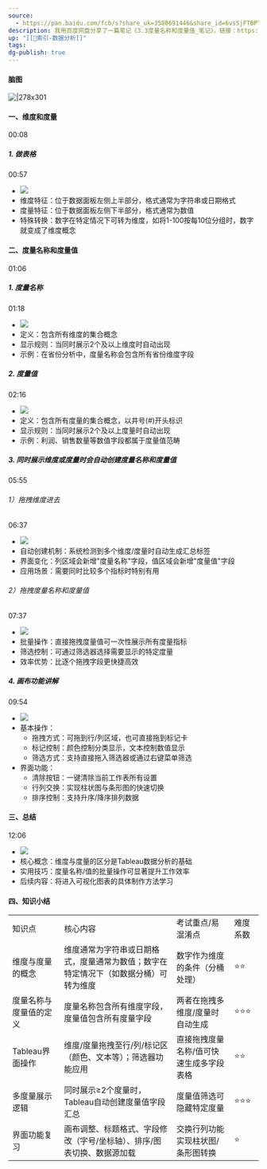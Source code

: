 ```yaml
---
source:
  - https://pan.baidu.com/fcb/s?share_uk=3580691446&share_id=6vsSjFTBPTOcG3xMHcYFk2eeuAAywKywJMUcEI01NLv
description: 我用百度网盘分享了一篇笔记《3.3度量名称和度量值_笔记》，链接：https://pan.baidu.com/fcb/s?share_uk=3580691446&share_id=6vsSjFTBPTOcG3xMHcYFk2eeuAAywKywJMUcEI01NLv百度网盘AI笔记，思维导图直出，字幕快速提取，视频笔记一键生成，快来试用吧~
up: "[[🔖索引-数据分析]]"
tags: 
dg-publish: true
---
```

#### 脑图
![|278x301](https://imgs-1302581161.cos.ap-guangzhou.myqcloud.com/ob/20250617053631957.webp)


#### 一、维度和度量
00:08
##### 1. 做表格
00:57
- ![](https://xact01.baidupcs.com/file/p-55b5091491a189449c7b14cb81b85e0e-40-2025042100-1?bkt=en-3de6f374fcad9f514a94920d227b7f50&fid=282335-250528-&time=1750109652&sign=FDTAXUVGEQlBHSKfWqij-GBWOGYTBgG0KqHy7wNbwoLTVMyJyK6xE-h8isCucEM5ww%2BPJ30t%2Bg5fn0DYI%3D&to=125&size=10&sta_dx=10&sta_cs=0&sta_ft=&sta_ct=7&sta_mt=7&fm2=MH%2CXian%2CAnywhere%2C%2C%E5%B9%BF%E4%B8%9C%2Cct&ctime=0&mtime=0&dt3=0&resv0=-1&resv1=0&resv2=rlim&resv3=5&resv4=10&vuk=0&iv=2&vl=0&htype=&randtype=&newver=1&newfm=1&secfm=1&flow_ver=3&pkey=en-63dc3327f5d594c9b6b28a7fec7c42826bff467bae95c5e1d8bcbcba3ca5876e64f88f5cca25920328cbc240ea8842c7ac9d88f2554a8c4f305a5e1275657320&expires=8h&r=719359228&vbdid=-&fin=p-55b5091491a189449c7b14cb81b85e0e-40-2025042100-1&fn=p-55b5091491a189449c7b14cb81b85e0e-40-2025042100-1&rtype=1&dp-logid=419819717813512288&dp-callid=0.1&hps=1&tsl=0&csl=0&fsl=-1&csign=dmayhhcqdS1jXSxjkf6DN1P7N8o%3D&so=0&ut=1&uter=-1&serv=-1&uc=872353635&ti=c77a2290e27174be3d66e1a7460e33c39395bfdad9c9410e305a5e1275657320&hflag=30&from_type=&adg=n&reqlabel=250528_n_8028d1ac63445e135c23c1f1d727f4fa_0_c500f6e7a284206ac4254b8a3adf7bbe&chkv=5&bid=250528&by=themis)
- 维度特征：位于数据面板左侧上半部分，格式通常为字符串或日期格式
- 度量特征：位于数据面板左侧下半部分，格式通常为数值
- 特殊转换：数字在特定情况下可转为维度，如将1-100按每10位分组时，数字就变成了维度概念
#### 二、度量名称和度量值
01:06
##### 1. 度量名称
01:18
- ![](https://bdct01.baidupcs.com/file/p-55b5091491a189449c7b14cb81b85e0e-40-2025042100-2?bkt=en-3de6f374fcad9f514a94920d227b7f50&fid=282335-250528-&time=1750109652&sign=FDTAXUVGEQlBHSKfWqij-GBWOGYTBgG0KqHy7wNbwoLTVMyJyK6xE-hwBzqkVDv5tMYVW7tPf%2FlWZvY54%3D&to=139&size=10&sta_dx=10&sta_cs=0&sta_ft=&sta_ct=7&sta_mt=7&fm2=MH%2CBaoding%2CAnywhere%2C%2C%E5%B9%BF%E4%B8%9C%2Cct&ctime=0&mtime=0&dt3=0&resv0=-1&resv1=0&resv2=rlim&resv3=5&resv4=10&vuk=0&iv=2&vl=0&htype=&randtype=&newver=1&newfm=1&secfm=1&flow_ver=3&pkey=en-6d1c493a12574ab43df6321d77fd3a468e6bc333be24a2e756b56121ec76e965d5c7d4fd00890a54a909bd75811aac64d5f9bb3f8442ad75305a5e1275657320&expires=8h&r=139156282&vbdid=-&fin=p-55b5091491a189449c7b14cb81b85e0e-40-2025042100-2&fn=p-55b5091491a189449c7b14cb81b85e0e-40-2025042100-2&rtype=1&dp-logid=419819717813512288&dp-callid=0.1&hps=1&tsl=0&csl=0&fsl=-1&csign=dmayhhcqdS1jXSxjkf6DN1P7N8o%3D&so=0&ut=1&uter=-1&serv=-1&uc=872353635&ti=e83ff6a1394898307b01f8311a6d01925c5c570f1922d452&hflag=30&from_type=&adg=n&reqlabel=250528_n_8028d1ac63445e135c23c1f1d727f4fa_0_c500f6e7a284206ac4254b8a3adf7bbe&chkv=5&bid=250528&by=themis)
- 定义：包含所有维度的集合概念
- 显示规则：当同时展示2个及以上维度时自动出现
- 示例：在省份分析中，度量名称会包含所有省份维度字段
##### 2. 度量值
02:16
- ![](https://xact01.baidupcs.com/file/p-55b5091491a189449c7b14cb81b85e0e-40-2025042100-3?bkt=en-3de6f374fcad9f514a94920d227b7f50&fid=282335-250528-&time=1750109652&sign=FDTAXUVGEQlBHSKfWqij-GBWOGYTBgG0KqHy7wNbwoLTVMyJyK6xE-brc4Btx8rmK%2Bsg9QnBgXMBro2uM%3D&to=125&size=10&sta_dx=10&sta_cs=0&sta_ft=&sta_ct=7&sta_mt=7&fm2=MH%2CXian%2CAnywhere%2C%2C%E5%B9%BF%E4%B8%9C%2Cct&ctime=0&mtime=0&dt3=0&resv0=-1&resv1=0&resv2=rlim&resv3=5&resv4=10&vuk=0&iv=2&vl=0&htype=&randtype=&newver=1&newfm=1&secfm=1&flow_ver=3&pkey=en-81e38493ae08f743c1ae9f02320fba2bfea7c30c348a408f0efe0338f580c2868cb1720e89a84acb4fe99c321db3a16a7ccd6a32e0120730305a5e1275657320&expires=8h&r=605190284&vbdid=-&fin=p-55b5091491a189449c7b14cb81b85e0e-40-2025042100-3&fn=p-55b5091491a189449c7b14cb81b85e0e-40-2025042100-3&rtype=1&dp-logid=419819717813512288&dp-callid=0.1&hps=1&tsl=0&csl=0&fsl=-1&csign=dmayhhcqdS1jXSxjkf6DN1P7N8o%3D&so=0&ut=1&uter=-1&serv=-1&uc=872353635&ti=5eee304bbb22b9c27a377af76334b8829395bfdad9c9410e305a5e1275657320&hflag=30&from_type=&adg=n&reqlabel=250528_n_8028d1ac63445e135c23c1f1d727f4fa_0_c500f6e7a284206ac4254b8a3adf7bbe&chkv=5&bid=250528&by=themis)
- 定义：包含所有度量的集合概念，以井号(#)开头标识
- 显示规则：当同时展示2个及以上度量时自动出现
- 示例：利润、销售数量等数值字段都属于度量值范畴
##### 3. 同时展示维度或度量时会自动创建度量名称和度量值
05:55
###### 1）拖拽维度进去
06:37
- ![](https://bdct01.baidupcs.com/file/p-55b5091491a189449c7b14cb81b85e0e-40-2025042100-4?bkt=en-3de6f374fcad9f514a94920d227b7f50&fid=282335-250528-&time=1750109652&sign=FDTAXUVGEQlBHSKfWqij-GBWOGYTBgG0KqHy7wNbwoLTVMyJyK6xE-7fRVx69w0J%2BNuFnbhakZYmKArX8%3D&to=139&size=10&sta_dx=10&sta_cs=0&sta_ft=&sta_ct=7&sta_mt=7&fm2=MH%2CBaoding%2CAnywhere%2C%2C%E5%B9%BF%E4%B8%9C%2Cct&ctime=0&mtime=0&dt3=0&resv0=-1&resv1=0&resv2=rlim&resv3=5&resv4=10&vuk=0&iv=2&vl=0&htype=&randtype=&newver=1&newfm=1&secfm=1&flow_ver=3&pkey=en-63cb7452a476698c4650db9654498b9b7f129efa498039860545e36cf859ca839eb59a9ebc58c91cf84db08f7d80835605fa21b6a3d12ca5305a5e1275657320&expires=8h&r=775413972&vbdid=-&fin=p-55b5091491a189449c7b14cb81b85e0e-40-2025042100-4&fn=p-55b5091491a189449c7b14cb81b85e0e-40-2025042100-4&rtype=1&dp-logid=419819717813512288&dp-callid=0.1&hps=1&tsl=0&csl=0&fsl=-1&csign=dmayhhcqdS1jXSxjkf6DN1P7N8o%3D&so=0&ut=1&uter=-1&serv=-1&uc=872353635&ti=7717645f262844cad63a337261ba09ef5c5c570f1922d452&hflag=30&from_type=&adg=n&reqlabel=250528_n_8028d1ac63445e135c23c1f1d727f4fa_0_c500f6e7a284206ac4254b8a3adf7bbe&chkv=5&bid=250528&by=themis)
- 自动创建机制：系统检测到多个维度/度量时自动生成汇总标签
- 界面变化：列区域会新增"度量名称"字段，值区域会新增"度量值"字段
- 应用场景：需要同时比较多个指标时特别有用
###### 2）拖拽度量名称和度量值
07:37
- ![](https://bdct01.baidupcs.com/file/p-55b5091491a189449c7b14cb81b85e0e-40-2025042100-5?bkt=en-3de6f374fcad9f514a94920d227b7f50&fid=282335-250528-&time=1750109652&sign=FDTAXUVGEQlBHSKfWqij-GBWOGYTBgG0KqHy7wNbwoLTVMyJyK6xE-%2BkfUjdwVwucNn9mJg4L0sC0z5ug%3D&to=139&size=10&sta_dx=10&sta_cs=0&sta_ft=&sta_ct=7&sta_mt=7&fm2=MH%2CBaoding%2CAnywhere%2C%2C%E5%B9%BF%E4%B8%9C%2Cct&ctime=0&mtime=0&dt3=0&resv0=-1&resv1=0&resv2=rlim&resv3=5&resv4=10&vuk=0&iv=2&vl=0&htype=&randtype=&newver=1&newfm=1&secfm=1&flow_ver=3&pkey=en-245b2aa77cd0dd8c46ec2dd4c4460c68c7ff6e815fd3ce17bb061522d8fda9a4bb9381d517bba481e683a304de4689e650a797dfe4fdd600305a5e1275657320&expires=8h&r=891968072&vbdid=-&fin=p-55b5091491a189449c7b14cb81b85e0e-40-2025042100-5&fn=p-55b5091491a189449c7b14cb81b85e0e-40-2025042100-5&rtype=1&dp-logid=419819717813512288&dp-callid=0.1&hps=1&tsl=0&csl=0&fsl=-1&csign=dmayhhcqdS1jXSxjkf6DN1P7N8o%3D&so=0&ut=1&uter=-1&serv=-1&uc=872353635&ti=5eee304bbb22b9c2b6e12d2bd14114ddb4f0daea2c56793b60f1fd2882e1895f&hflag=30&from_type=&adg=n&reqlabel=250528_n_8028d1ac63445e135c23c1f1d727f4fa_0_c500f6e7a284206ac4254b8a3adf7bbe&chkv=5&bid=250528&by=themis)
- 批量操作：直接拖拽度量值可一次性展示所有度量指标
- 筛选控制：可通过筛选器选择需要显示的特定度量
- 效率优势：比逐个拖拽字段更快捷高效
##### 4. 画布功能讲解
09:54
- ![](https://bdct01.baidupcs.com/file/p-55b5091491a189449c7b14cb81b85e0e-40-2025042100-6?bkt=en-3de6f374fcad9f514a94920d227b7f50&fid=282335-250528-&time=1750109652&sign=FDTAXUVGEQlBHSKfWqij-GBWOGYTBgG0KqHy7wNbwoLTVMyJyK6xE-CnKyc25weo0JPTO3V%2FIIf%2F8CYAI%3D&to=139&size=10&sta_dx=10&sta_cs=0&sta_ft=&sta_ct=7&sta_mt=7&fm2=MH%2CBaoding%2CAnywhere%2C%2C%E5%B9%BF%E4%B8%9C%2Cct&ctime=0&mtime=0&dt3=0&resv0=-1&resv1=0&resv2=rlim&resv3=5&resv4=10&vuk=0&iv=2&vl=0&htype=&randtype=&newver=1&newfm=1&secfm=1&flow_ver=3&pkey=en-7c02c1da7c76379b8a205c481832c3bb11052d5353d38a634309788981cc12738da37f379643f1166fb7c8fdb44de5df01d91377ddd8d99d305a5e1275657320&expires=8h&r=585278695&vbdid=-&fin=p-55b5091491a189449c7b14cb81b85e0e-40-2025042100-6&fn=p-55b5091491a189449c7b14cb81b85e0e-40-2025042100-6&rtype=1&dp-logid=419819717813512288&dp-callid=0.1&hps=1&tsl=0&csl=0&fsl=-1&csign=dmayhhcqdS1jXSxjkf6DN1P7N8o%3D&so=0&ut=1&uter=-1&serv=-1&uc=872353635&ti=7717645f262844ca5d56a4409b209f555c5c570f1922d452&hflag=30&from_type=&adg=n&reqlabel=250528_n_8028d1ac63445e135c23c1f1d727f4fa_0_c500f6e7a284206ac4254b8a3adf7bbe&chkv=5&bid=250528&by=themis)
- 基本操作：
    - 拖拽方式：可拖到行/列区域，也可直接拖到标记卡
    - 标记控制：颜色控制分类显示，文本控制数值显示
    - 筛选方式：支持直接拖入筛选器或通过右键菜单筛选
- 界面功能：
    - 清除按钮：一键清除当前工作表所有设置
    - 行列交换：实现柱状图与条形图的快速切换
    - 排序控制：支持升序/降序排列数据
#### 三、总结
12:06
- ![](https://xact01.baidupcs.com/file/p-55b5091491a189449c7b14cb81b85e0e-40-2025042100-7?bkt=en-3de6f374fcad9f514a94920d227b7f50&fid=282335-250528-&time=1750109652&sign=FDTAXUVGEQlBHSKfWqij-GBWOGYTBgG0KqHy7wNbwoLTVMyJyK6xE-BZdVic9Rn9oVhDKryBRVJ7c25BM%3D&to=125&size=10&sta_dx=10&sta_cs=0&sta_ft=&sta_ct=7&sta_mt=7&fm2=MH%2CXian%2CAnywhere%2C%2C%E5%B9%BF%E4%B8%9C%2Cct&ctime=0&mtime=0&dt3=0&resv0=-1&resv1=0&resv2=rlim&resv3=5&resv4=10&vuk=0&iv=2&vl=0&htype=&randtype=&newver=1&newfm=1&secfm=1&flow_ver=3&pkey=en-b7f9f05b3fbfe2f3492d48741e995d20abe6b81ae735cda5d08e1dcba20708fc7df0acc9f386c75cfb2e881c821498d2f410a62375ab2c13305a5e1275657320&expires=8h&r=974005381&vbdid=-&fin=p-55b5091491a189449c7b14cb81b85e0e-40-2025042100-7&fn=p-55b5091491a189449c7b14cb81b85e0e-40-2025042100-7&rtype=1&dp-logid=419819717813512288&dp-callid=0.1&hps=1&tsl=0&csl=0&fsl=-1&csign=dmayhhcqdS1jXSxjkf6DN1P7N8o%3D&so=0&ut=1&uter=-1&serv=-1&uc=872353635&ti=5eee304bbb22b9c2b94d4c3788c069c5b4f0daea2c56793b60f1fd2882e1895f&hflag=30&from_type=&adg=n&reqlabel=250528_n_8028d1ac63445e135c23c1f1d727f4fa_0_c500f6e7a284206ac4254b8a3adf7bbe&chkv=5&bid=250528&by=themis)
- 核心概念：维度与度量的区分是Tableau数据分析的基础
- 实用技巧：度量名称/值的批量操作可显著提升工作效率
- 后续内容：将进入可视化图表的具体制作方法学习
#### 四、知识小结
|   |   |   |   |
|---|---|---|---|
|知识点|核心内容|考试重点/易混淆点|难度系数|
|维度与度量的概念|维度通常为字符串或日期格式，度量通常为数值；数字在特定情况下（如数据分桶）可转为维度|数字作为维度的条件（分桶处理）|⭐⭐|
|度量名称与度量值的定义|度量名称包含所有维度字段，度量值包含所有度量字段|两者在拖拽多维度/度量时自动生成|⭐⭐⭐|
|Tableau界面操作|维度/度量拖拽至行/列/标记区（颜色、文本等）；筛选器功能应用|直接拖拽度量名称/值可快速生成多字段表格|⭐⭐|
|多度量展示逻辑|同时展示≥2个度量时，Tableau自动创建度量值字段汇总|度量值筛选可隐藏特定度量|⭐⭐⭐|
|界面功能复习|画布调整、标题格式、字段修改（字号/坐标轴）、排序/图表切换、数据源加载|交换行列功能实现柱状图/条形图转换|⭐|